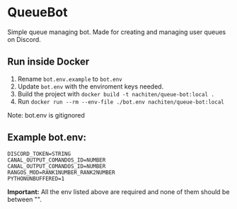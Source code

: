 # QueueBot
Simple queue managing bot. Made for creating and managing user queues on Discord.

## Run inside Docker
1) Rename `bot.env.example` to `bot.env`
2) Update `bot.env` with the enviroment keys needed.
3) Build the project with `docker build -t nachiten/queue-bot:local .`
4) Run `docker run --rm --env-file ./bot.env nachiten/queue-bot:local`

Note: bot.env is gitignored

## Example bot.env:
```
DISCORD_TOKEN=STRING
CANAL_OUTPUT_COMANDOS_ID=NUMBER
CANAL_OUTPUT_COMANDOS_ID=NUMBER
RANGOS_MOD=RANK1NUMBER_RANK2NUMBER
PYTHONUNBUFFERED=1
```

**Important:** All the env listed above are required and none of them should be between "".
